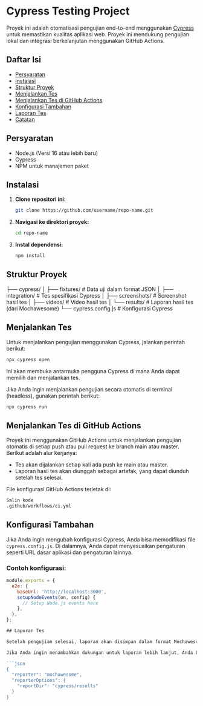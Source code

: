 # Cypress Testing Project

Proyek ini adalah otomatisasi pengujian end-to-end menggunakan [Cypress](https://www.cypress.io/) untuk memastikan kualitas aplikasi web. Proyek ini mendukung pengujian lokal dan integrasi berkelanjutan menggunakan GitHub Actions.

## Daftar Isi

- [Persyaratan](#persyaratan)
- [Instalasi](#instalasi)
- [Struktur Proyek](#struktur-proyek)
- [Menjalankan Tes](#menjalankan-tes)
- [Menjalankan Tes di GitHub Actions](#menjalankan-tes-di-github-actions)
- [Konfigurasi Tambahan](#konfigurasi-tambahan)
- [Laporan Tes](#laporan-tes)
- [Catatan](#catatan)

## Persyaratan

- Node.js (Versi 16 atau lebih baru)
- Cypress
- NPM untuk manajemen paket

## Instalasi

1. **Clone repositori ini:**

    ```bash
    git clone https://github.com/username/repo-name.git
    ```

2. **Navigasi ke direktori proyek:**

    ```bash
    cd repo-name
    ```

3. **Instal dependensi:**

    ```bash
    npm install
    ```

## Struktur Proyek

├── cypress/ │ ├── fixtures/ # Data uji dalam format JSON │ ├── integration/ # Tes spesifikasi Cypress │ ├── screenshots/ # Screenshot hasil tes │ ├── videos/ # Video hasil tes │ └── results/ # Laporan hasil tes (dari Mochawesome) └── cypress.config.js # Konfigurasi Cypress

## Menjalankan Tes

Untuk menjalankan pengujian menggunakan Cypress, jalankan perintah berikut:

```bash
npx cypress open
```

Ini akan membuka antarmuka pengguna Cypress di mana Anda dapat memilih dan menjalankan tes.

Jika Anda ingin menjalankan pengujian secara otomatis di terminal (headless), gunakan perintah berikut:

```bash
npx cypress run
```

## Menjalankan Tes di GitHub Actions

Proyek ini menggunakan GitHub Actions untuk menjalankan pengujian otomatis di setiap push atau pull request ke branch main atau master. Berikut adalah alur kerjanya:

- Tes akan dijalankan setiap kali ada push ke main atau master.
- Laporan hasil tes akan diunggah sebagai artefak, yang dapat diunduh setelah tes selesai.

File konfigurasi GitHub Actions terletak di:

```bash
Salin kode
.github/workflows/ci.yml
```

## Konfigurasi Tambahan

Jika Anda ingin mengubah konfigurasi Cypress, Anda bisa memodifikasi file `cypress.config.js`. Di dalamnya, Anda dapat menyesuaikan pengaturan seperti URL dasar aplikasi dan pengaturan lainnya.

### Contoh konfigurasi:

```javascript
module.exports = {
  e2e: {
    baseUrl: 'http://localhost:3000',
    setupNodeEvents(on, config) {
      // Setup Node.js events here
    },
  },
};

## Laporan Tes

Setelah pengujian selesai, laporan akan disimpan dalam format Mochawesome di dalam direktori `cypress/results`. Anda juga dapat mengonfigurasi GitHub Actions untuk mengunggah laporan sebagai artefak setelah tes selesai.

Jika Anda ingin menambahkan dukungan untuk laporan lebih lanjut, Anda bisa memodifikasi file `cypress.json` untuk menyertakan plugin Mochawesome:

```json
{
  "reporter": "mochawesome",
  "reporterOptions": {
    "reportDir": "cypress/results"
  }
}

